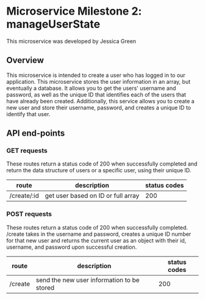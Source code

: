 # Microservice Milestone 2: manageUserState

This microservice was developed by Jessica Green

## Overview

This microservice is intended to create a user who has logged in to our application. This microservice stores the user information in an array, but eventually a database. It allows you to get
the users' username and password, as well as the unique ID that identifies each of the users that have already been created.
Additionally, this service allows you to create a new user and store their username, password, and creates a unique ID to identify that user.

## API end-points


### GET requests

These routes return a status code of 200 when successfully completed and return the data structure of users or a specific user, using their unique ID.

| route         | description                          | status codes |
| --------------|--------------------------------------|--------------|
| /create/:id   | get user based on ID or full array   | 200          |

### POST requests

These routes return a status code of 200 when successfully completed. /create takes in the username and password, creates a unique ID number for that new user and returns the current user as an object with their id, username, and password upon successful creation. 

| route         | description                                | status codes | 
| --------------|------------------------------------------- |--------------|
| /create       | send the new user information to be stored | 200          |


